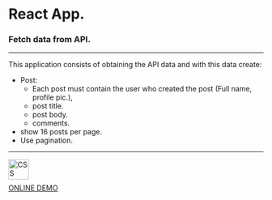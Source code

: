 # React App.

### Fetch data from API.

---

This application consists of obtaining the API data and with this data create:

- Post:
    * Each post must contain the user who created the post (Full name, profile pic.),
    * post title.
    * post body.
    * comments.
- show 16 posts per page.
- Use pagination.

---

<img align='left'  alt='CSS' width='40px' src='https://img.icons8.com/color/344/react-native.png'/>

<br/>
<br/>

[ONLINE DEMO](https://react-app-ten-tau.vercel.app/posts)
